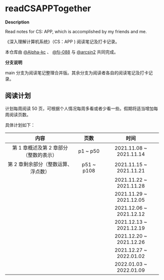 # readCSAPPTogether

**Description**

Read notes for CS: APP, which is accomplished by my friends and me.



《深入理解计算机系统》（CS：APP ) 阅读笔记及打卡记录。

本仓库由 [@Alpha-kc](https://github.com/Alpha-kc) 、 [@fjj-088](https://github.com/fjj-088) 与 [@arcsin2](https://github.com/UnpureRationalist) 共同完成。



**分支说明** 

main 分支为阅读笔记整理合并版。其余分支为阅读者各自的阅读笔记及打卡记录。



## 阅读计划

计划每周阅读 50 页，可根据个人情况每周多看或者少看一些。假期将适当增加每周阅读页数。

具体计划如下：

|                  内容                  |    页数    |          时间           |
| :------------------------------------: | :--------: | :---------------------: |
| 第 1 章概述及第 2 章部分（整数的表示） |  p1 ~ p50  | 2021.11.08 ~ 2021.11.14 |
|  第 2 章剩余部分（整数运算、浮点数）   | p51 ~ p108 | 2021.11.15 ~ 2021.11.21 |
|                                        |            | 2021.11.22 ~ 2021.11.28 |
|                                        |            | 2021.11.29 ~ 2021.12.05 |
|                                        |            | 2021.12.06 ~ 2021.12.12 |
|                                        |            | 2021.12.13 ~ 2021.12.19 |
|                                        |            | 2021.12.20 ~ 2021.12.26 |
|                                        |            | 2021.12.27 ~ 2022.01.02 |
|                                        |            | 2022.01.03 ~ 2022.01.09 |

